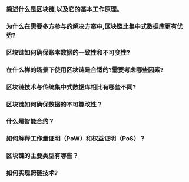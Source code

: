 
### 简述什么是区块链,以及它的基本工作原理。


### 为什么在需要多方参与的解决方案中,区块链比集中式数据库更有优势?


### 区块链如何确保账本数据的一致性和不可变性?


### 在什么样的场景下使用区块链是合适的?需要考虑哪些因素?

### 区块链技术与传统集中式数据库相比有哪些不同?


### 区块链如何确保数据的不可篡改性？

### 什么是智能合约？


### 如何解释工作量证明（PoW）和权益证明（PoS）？

### 区块链的主要类型有哪些？

### 如何实现跨链技术?

